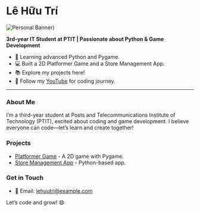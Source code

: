 # Lê Hữu Trí

![Personal Banner](https://res.cloudinary.com/dpbfb6hai/image/upload/v1749993556/Passionate_about_Python_Game_Development_aqpwun.png))

**3rd-year IT Student at PTIT | Passionate about Python & Game Development**

- 🌱 Learning advanced Python and Pygame.
- 💻 Built a 2D Platformer Game and a Store Management App.
- 📚 Explore my projects here!
- 🎥 Follow my [YouTube](https://www.youtube.com/@moshiiiiiii4407) for coding journey.

---

### About Me
I’m a third-year student at Posts and Telecommunications Institute of Technology (PTIT), excited about coding and game development. I believe everyone can code—let’s learn and create together!

### Projects
- [Platformer Game](https://github.com/Ryhtruly/PlatformerGame) - A 2D game with Pygame.
- [Store Management App](https://github.com/Ryhtruly/StoreManagement) - Python-based app.

### Get in Touch
- 📧 Email: lehuutri@example.com

Let’s code and grow! 😄
